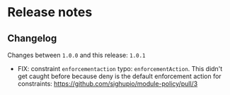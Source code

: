 # Release notes

## Changelog

Changes between `1.0.0` and this release: `1.0.1`

- FIX: constraint `enforcementaction` typo: `enforcementAction`. This didn't get caught before because deny is the
  default enforcement action for constraints: <https://github.com/sighupio/module-policy/pull/3>
